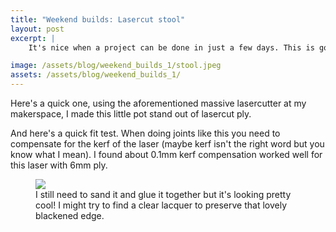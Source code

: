 ```yaml
---
title: "Weekend builds: Lasercut stool"
layout: post
excerpt: |
    It's nice when a project can be done in just a few days. This is gonna be a little plant pot stand.

image: /assets/blog/weekend_builds_1/stool.jpeg
assets: /assets/blog/weekend_builds_1/
---
```


Here's a quick one, using the aforementioned massive lasercutter at my makerspace, I made this little pot stand out of lasercut ply. 

<figure>
<model-viewer src="{{page.assets}}/pot.glb" ar ar-modes="webxr scene-viewer quick-look" camera-controls shadow-intensity="2" shadow-softness="1" camera-orbit="63.08deg 66.62deg 1.102m" field-of-view="30deg" interaction-prompt="none" auto-rotate alt="An interactive 3D model of the plant pot stand. It's made of laser cut plywood joined together by intricate finger joints cut with the laser cutter."> </model-viewer>
<figcaption>
</figcaption>
</figure>

And here's a quick fit test. When doing joints like this you need to compensate for the kerf of the laser (maybe kerf isn't the right word but you know what I mean). I found about 0.1mm kerf compensation worked well for this laser with 6mm ply.
<figure>
<img src="{{page.assets}}/stool.jpeg"/>
<figcaption>
I still need to sand it and glue it together but it's looking pretty cool! I might try to find a clear lacquer to preserve that lovely blackened edge. 
</figcaption>
</figure>

